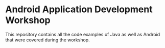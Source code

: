 # Android Application Development Workshop
This repository contains all the code examples of Java as well as Android that were covered during the workshop.
